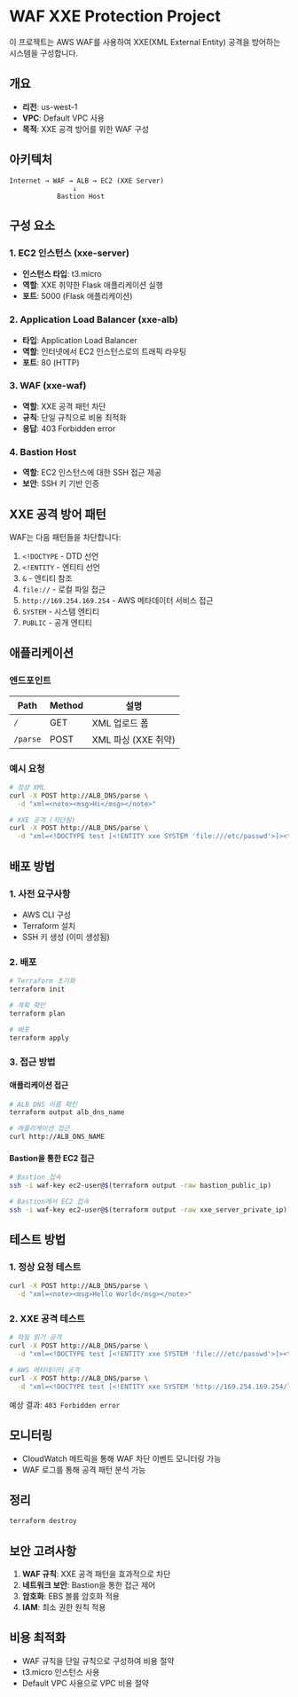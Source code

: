 # WAF XXE Protection Project

이 프로젝트는 AWS WAF를 사용하여 XXE(XML External Entity) 공격을 방어하는 시스템을 구성합니다.

## 개요

- **리전**: us-west-1
- **VPC**: Default VPC 사용
- **목적**: XXE 공격 방어를 위한 WAF 구성

## 아키텍처

```
Internet → WAF → ALB → EC2 (XXE Server)
                ↓
            Bastion Host
```

## 구성 요소

### 1. EC2 인스턴스 (xxe-server)
- **인스턴스 타입**: t3.micro
- **역할**: XXE 취약한 Flask 애플리케이션 실행
- **포트**: 5000 (Flask 애플리케이션)

### 2. Application Load Balancer (xxe-alb)
- **타입**: Application Load Balancer
- **역할**: 인터넷에서 EC2 인스턴스로의 트래픽 라우팅
- **포트**: 80 (HTTP)

### 3. WAF (xxe-waf)
- **역할**: XXE 공격 패턴 차단
- **규칙**: 단일 규칙으로 비용 최적화
- **응답**: 403 Forbidden error

### 4. Bastion Host
- **역할**: EC2 인스턴스에 대한 SSH 접근 제공
- **보안**: SSH 키 기반 인증

## XXE 공격 방어 패턴

WAF는 다음 패턴들을 차단합니다:

1. `<!DOCTYPE` - DTD 선언
2. `<!ENTITY` - 엔티티 선언
3. `&` - 엔티티 참조
4. `file://` - 로컬 파일 접근
5. `http://169.254.169.254` - AWS 메타데이터 서비스 접근
6. `SYSTEM` - 시스템 엔티티
7. `PUBLIC` - 공개 엔티티

## 애플리케이션

### 엔드포인트

| Path | Method | 설명 |
|------|--------|------|
| `/` | GET | XML 업로드 폼 |
| `/parse` | POST | XML 파싱 (XXE 취약) |

### 예시 요청

```bash
# 정상 XML
curl -X POST http://ALB_DNS/parse \
  -d "xml=<note><msg>Hi</msg></note>"

# XXE 공격 (차단됨)
curl -X POST http://ALB_DNS/parse \
  -d "xml=<!DOCTYPE test [<!ENTITY xxe SYSTEM 'file:///etc/passwd'>]><test>&xxe;</test>"
```

## 배포 방법

### 1. 사전 요구사항
- AWS CLI 구성
- Terraform 설치
- SSH 키 생성 (이미 생성됨)

### 2. 배포
```bash
# Terraform 초기화
terraform init

# 계획 확인
terraform plan

# 배포
terraform apply
```

### 3. 접근 방법

#### 애플리케이션 접근
```bash
# ALB DNS 이름 확인
terraform output alb_dns_name

# 애플리케이션 접근
curl http://ALB_DNS_NAME
```

#### Bastion을 통한 EC2 접근
```bash
# Bastion 접속
ssh -i waf-key ec2-user@$(terraform output -raw bastion_public_ip)

# Bastion에서 EC2 접속
ssh -i waf-key ec2-user@$(terraform output -raw xxe_server_private_ip)
```

## 테스트 방법

### 1. 정상 요청 테스트
```bash
curl -X POST http://ALB_DNS/parse \
  -d "xml=<note><msg>Hello World</msg></note>"
```

### 2. XXE 공격 테스트
```bash
# 파일 읽기 공격
curl -X POST http://ALB_DNS/parse \
  -d "xml=<!DOCTYPE test [<!ENTITY xxe SYSTEM 'file:///etc/passwd'>]><test>&xxe;</test>"

# AWS 메타데이터 공격
curl -X POST http://ALB_DNS/parse \
  -d "xml=<!DOCTYPE test [<!ENTITY xxe SYSTEM 'http://169.254.169.254/latest/meta-data/'>]><test>&xxe;</test>"
```

예상 결과: `403 Forbidden error`

## 모니터링

- CloudWatch 메트릭을 통해 WAF 차단 이벤트 모니터링 가능
- WAF 로그를 통해 공격 패턴 분석 가능

## 정리

```bash
terraform destroy
```

## 보안 고려사항

1. **WAF 규칙**: XXE 공격 패턴을 효과적으로 차단
2. **네트워크 보안**: Bastion을 통한 접근 제어
3. **암호화**: EBS 볼륨 암호화 적용
4. **IAM**: 최소 권한 원칙 적용

## 비용 최적화

- WAF 규칙을 단일 규칙으로 구성하여 비용 절약
- t3.micro 인스턴스 사용
- Default VPC 사용으로 VPC 비용 절약
